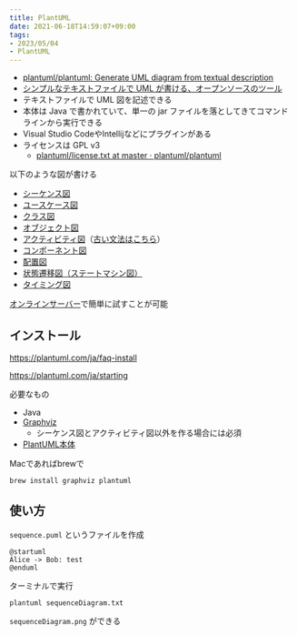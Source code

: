 ```yaml
---
title: PlantUML
date: 2021-06-18T14:59:07+09:00
tags:
- 2023/05/04
- PlantUML
---
```


* [plantuml/plantuml: Generate UML diagram from textual description](https://github.com/plantuml/plantuml)
* [シンプルなテキストファイルで UML が書ける、オープンソースのツール](https://plantuml.com/)
* テキストファイルで UML 図を記述できる
* 本体は Java で書かれていて、単一の jar ファイルを落としてきてコマンドラインから実行できる
* Visual Studio CodeやIntellijなどにプラグインがある
* ライセンスは GPL v3
  * [plantuml/license.txt at master · plantuml/plantuml](https://github.com/plantuml/plantuml/blob/master/license.txt)

以下のような図が書ける

* [シーケンス図](https://plantuml.com/ja/sequence-diagram)
* [ユースケース図](https://plantuml.com/ja/use-case-diagram)
* [クラス図](https://plantuml.com/ja/class-diagram)
* [オブジェクト図](https://plantuml.com/ja/object-diagram)
* [アクティビティ図](https://plantuml.com/ja/activity-diagram-beta)（[古い文法はこちら](https://plantuml.com/ja/activity-diagram-legacy)）
* [コンポーネント図](https://plantuml.com/ja/component-diagram)
* [配置図](https://plantuml.com/ja/deployment-diagram)
* [状態遷移図（ステートマシン図）](https://plantuml.com/ja/state-diagram)
* [タイミング図](https://plantuml.com/ja/timing-diagram)

[オンラインサーバー](http://www.plantuml.com/plantuml)で簡単に試すことが可能

## インストール

<https://plantuml.com/ja/faq-install>

<https://plantuml.com/ja/starting>

必要なもの

* Java
* [Graphviz](https://plantuml.com/ja/graphviz-dot)
  * シーケンス図とアクティビティ図以外を作る場合には必須
* [PlantUML本体](http://sourceforge.net/projects/plantuml/files/plantuml.jar/download)

Macであればbrewで

````shell
brew install graphviz plantuml
````

## 使い方

`sequence.puml` というファイルを作成

````puml
@startuml
Alice -> Bob: test
@enduml
````

ターミナルで実行

````shell
plantuml sequenceDiagram.txt
````

`sequenceDiagram.png` ができる
